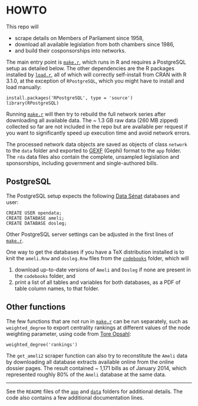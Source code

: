 # HOWTO

This repo will

* scrape details on Members of Parliament since 1958,
* download all available legislation from both chambers since 1986,
* and build their cosponsorships into networks.

The main entry point is [`make.r`][makefile], which runs in R and requires a PostgreSQL setup as detailed below. The other dependencies are the R packages installed by [`load.r`](https://github.com/briatte/neta/blob/master/load.r), all of which will correctly self-install from CRAN with R 3.1.0, at the exception of `RPostgreSQL`, which you might have to install and load manually:

```{S}
install.packages('RPostgreSQL', type = 'source')
library(RPostgreSQL)
```

Running [`make.r`][makefile] will then try to rebuild the full network series after downloading all available data. The ~ 1.3 GB raw data (260 MB zipped) collected so far are not included in the repo but are available per request if you want to significantly speed up execution time and avoid network errors.

The processed network data objects are saved as objects of class `network` to the `data` folder and exported to [GEXF](http://gexf.net/format/) (Gephi) format to the `app` folder. The `rda` data files also contain the complete, unsampled legislation and sponsorships, including government and single-authored bills.

## PostgreSQL

The PostgreSQL setup expects the following [Data Sénat][ds] databases and user:

```{SQL}
CREATE USER opendata;
CREATE DATABASE ameli;
CREATE DATABASE dosleg;
```

[ds]: http://data.senat.fr/

Other PostgreSQL server settings can be adjusted in the first lines of [`make.r`][makefile].

One way to get the databases if you have a TeX distribution installed is to knit the `ameli.Rnw` and `dosleg.Rnw` files from the [`codebooks`](https://github.com/briatte/neta/tree/master/codebooks) folder, which will

1. download up-to-date versions of `Ameli` and `Dosleg` if none are present in the `codebooks` folder, and
2. print a list of all tables and variables for both databases, as a PDF of table column names, to that folder.

## Other functions

The few functions that are not run in [`make.r`][makefile] can be run separately, such as `weighted_degree` to export centrality rankings at different values of the node weighting parameter, using code from [Tore Opsahl][to]:

```{S}
weighted_degree('rankings')
```

[jf]: http://jhfowler.ucsd.edu/cosponsorship.htm
[to]: http://toreopsahl.com/tnet/weighted-networks/

The `get_ameli2` scraper function can also try to reconstitute the `Ameli` data by downloading all database extracts available online from the online dossier pages. The result contained ~ 1,171 bills as of January 2014, which represented roughly 80% of the `Ameli` database at the same data.

* * *

See the `README` files of the [`app`](https://github.com/briatte/neta/blob/master/app/README.md) and [`data`](https://github.com/briatte/neta/blob/master/data/README.md) folders for additional details. The code also contains a few additional documentation lines.

[makefile]: https://github.com/briatte/neta/blob/master/make.r

